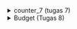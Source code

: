 <details>
<summary> counter_7 (tugas 7) </summary>
<pre>

# counter_7

##  **Jelaskan apa yang dimaksud dengan stateless widget dan stateful widget dan jelaskan perbedaan dari keduanya.** 

Stateless widget adalah widget yang tidak dapat berubah contohnya Icon, IconButton, dan text. Sedangkan stateful widget adalah  widget yang sifatnya dinamis atau dapat berubah-ubah, contohnya mengubah nilai variable, warna, dll.

##  **Sebutkan widget apa saja yang kamu pakai di proyek kali ini dan jelaskan fungsinya**

- Material App : sebagai root dari aplikasi
- Scaffold : menyediakan struktur dasar dan styling dalam aplikasi
- Column : Display children dalam format vertikal
- Row : Display children dalam format horizontal
- Text : Display string dalam satu baris
- AppBar : display toolbar widgets, seperti title dan actions

##  **Apa fungsi dari setState()? Jelaskan variabel apa saja yang dapat terdampak dengan fungsi tersebut.**

berfungsi untuk memberitahu framework bahwa ada object yang berubah pada State, kemudian akan melakukan build ulang pada Widget tersebut. Variabel yang akan terdampak adalah variable yang diganti pada fungsi tersebut (tergantung fungsi tersebut ingin mengubah apa)

##  **Jelaskan perbedaan antara const dengan final.**

final dapat digunakan untuk deklarasi variabel immutable yang nilainya sudah ataupun belum diketahui pada saat waktu kompilasi berjalan. Sedangkan Const dapat digunakan untuk deklarasi variabel immutable yang nilainya bersifat konstan dan harus sudah diketahui pada saat waktu kompilasi (Compile time) berjalan, artinya adalah nilai dari variabel tersebut harus sudah di berikan value secara langsung.

## **Jelaskan bagaimana cara kamu mengimplementasikan checklist di atas.**

1. Melakukan perintah ```flutter create counter_7```

2. Mengimplementasikan widget - widget yang diperlukan pada program dan melakukan styling 

3. Membuat fungsi untuk logika penambahan dan pengurangan angka.
    ``` 
    void _incrementCounter() {
    setState(() {
      // This call to setState tells the Flutter framework that something has
      // changed in this State, which causes it to rerun the build method below
      // so that the display can reflect the updated values. If we changed
      // _counter without calling setState(), then the build method would not be
      // called again, and so nothing would appear to happen.
      _counter++;
    });
    }
    void _decrementCounter() {
        setState(() {
        _counter--;
        });
    }

4. Menambahkan variabel dan fungsi berikut untuk mengubah text dan warna text ketika angka berubah
```
  String kondisi = 'GENAP';
  Color textcolor = Colors.black;

  void setOddEven(){
    setState(() {
      if(_counter % 2 == 0){
        kondisi = 'GENAP';
        textcolor = Colors.blue;
      }else{
        kondisi = 'GANJIL';
        textcolor = Colors.red;
      }
    });
  }
```

5. Bonus:
    ```
     if(_counter != 0)FloatingActionButton(
               onPressed: (){
                 _decrementCounter();
                 setOddEven();
               },
               backgroundColor: Color(0xffb2d2a4),
               tooltip: 'Increment',
               child: Icon(Icons.remove),
             ),
    ```
    Menambahkan kondisi tersebut sebelum button - agar button - hilang ketika angka 0.

</pre>
</details>

<details> 
<summary> Budget (Tugas 8) </summary>
<pre>

1. Explain the difference between Navigator.push and Navigator.pushReplacement.

Navigator.push Menambahkan Rute ke tumpukan rute yang dikelola oleh Navigator sedangkan Navigator.pushReplacement Menambahkan Rute ke tumpukan rute yang dikelola oleh Navigator Ganti rute navigator saat ini dengan mendorong rute yang diberikan dan kemudian membuang rute sebelumnya setelah rute baru selesai dianimasikan.

2. List all the widgets you used in this project and explain their functions.

- Material App : sebagai root dari aplikasi
- Scaffold : menyediakan struktur dasar dan styling dalam aplikasi
- Text : Display string dalam satu baris
- AppBar : display toolbar widgets, seperti title dan actions
- Padding : widget yang insets child dengan memberikan padding
- Drawer : Panel Desain Material yang meluncur secara horizontal dari tepi Scaffold  untuk menampilkan tautan navigasi dalam aplikasi.
- SizedBox : Sebuah kotak dengan ukuran tertentu. Jika diberikan anak, widget ini memaksa anaknya untuk memiliki lebar dan/atau tinggi tertentu
- Form : Wadah opsional untuk mengelompokkan beberapa widget bidang formulir (mis. widget TextField).
- FormField: mempertahankan status bidang formulir saat ini, sehingga pembaruan dan kesalahan validasi tercermin secara visual di UI.
- Container : Widget kenyamanan yang menggabungkan lukisan umum, penentuan posisi, dan widget ukuran.
- Icon : Material Design Icon
- Column : Display children dalam format vertikal

3. Sebutkan jenis-jenis event yang ada pada Flutter (contoh: onPressed).
- onPressed, onChanged, AnimationEvent, ClipboardEvent, ErrorEvent , dll

4.  Jelaskan bagaimana cara kerja Navigator dalam "mengganti" halaman dari aplikasi Flutter.

Navigator pada Flutter menggunakan implementasi stack. Navigator menyediakan metode untuk mengubah tumpukan dengan push to stack atau dengan keluar dari tumpukan. Metode Navigator.push adalah untuk menavigasi ke halaman yang lebih baru dan Navigator.pop untuk kembali dari halaman saat ini.


5.  Explain how you implemented the checking list above.

- Add a drawer/hamburger menu to the previously created app and Add three navigation buttons on the drawer/hamburger.

  ```
  // Adding drawer menu
      drawer: Drawer(
        child: Column(
          children: [
            SizedBox(height: 30.0,),
            // Adding clickable menu
            ListTile(
              title: const Text('counter_7'),
              onTap: () {
                // Routing the menu to the main page
                Navigator.pushReplacement(
                  context,
                  MaterialPageRoute(builder: (context) => const MyHomePage()),
                );
              },
            ),
            ListTile(
              title: const Text('Add Budget Info'),
              onTap: () {
                // Routing the menu to the form page
                Navigator.pop(
                  context,
                  MaterialPageRoute(builder: (context) => const AddBudgetPage()),
                );
              },
            ),
            ListTile(
              title: const Text('Budget Data'),
              onTap: () {
                // Routing the menu to the form page
                Navigator.pushReplacement(
                  context,
                  MaterialPageRoute(builder: (context) =>  BudgetDataPage(list: list)),
                );
              },
            ),
          ],
        ),
      ),
  ```
  - Add an input element with String data type in the form of budget title.
    ```
    child: TextFormField(
                  decoration: InputDecoration(
                    focusedBorder: OutlineInputBorder(
                      borderSide: const BorderSide(color: Color.fromRGBO(128,212,196,1),),

                    ),
                    hintText: "Title",
                  ),
                  onChanged: (String? value) {
                    setState(() {
                      title = value!;
                    });
                  },

                  onSaved: (String? value) {
                    setState(() {
                      title = value!;
                    });
                  },

                  // Validator sebagai validasi form
                  validator: (String? value) {
                    if (value == null || value.isEmpty) {
                      return 'Title cannot be empty!';
                    }
                    return null;
                  },

                ),
    ```
  
  -  Add an input element with int data type in the form of budget amount.

    ```
    child: TextFormField(
                    decoration: InputDecoration(
                      focusedBorder: OutlineInputBorder(
                        borderSide: const BorderSide(color: Color.fromRGBO(128,212,196,1),),

                      ),
                      hintText: "Amount",
                    ),
                    onChanged: (String? value) {
                      setState(() {
                        amount = int.parse(value!);
                      });
                    },

                    // Menambahkan behavior saat data disimpan
                    onSaved: (String? value) {
                      setState(() {
                        amount = int.parse(value!);
                      });
                    },
                    // Validator sebagai validasi form
                    validator: (String? value) {
                      if (value == null || value.isEmpty) {
                        return 'Amount cannot be empty!';
                      }
                      return null;
                    },


                  ),
    ```
  -  Add a dropdown element containing the type budget with income and expense options.

  ```
  DropdownButton<String>(
                    value: jenis,
                    icon: const Icon(Icons.keyboard_arrow_down),
                    elevation: 16,
                    hint: Text(
                      "Choose Type",
                      style: TextStyle(
                      color: Colors.black,
                      fontSize: 14,
                      fontWeight: FontWeight.w500),
                    ),
                    underline: Container(
                      height: 2,
                      color: Colors.white,
                    ),
                    items: listJenis.map<DropdownMenuItem<String>>((String value) {
                      return DropdownMenuItem<String>(
                        value: value,
                        child: Text(value),
                      );
                    }).toList(), onChanged: (String? value) {
                  // This is called when the user selects an item.
                  setState(() {
                    jenis = value!;
                  });
                },
                ),

  ```

  -  Add a button to save the budget.

  ```
  TextButton(
                  child: const Text(
                    "Save",
                    style: TextStyle(color: Colors.white),
                  ),
                  style: ButtonStyle(
                    backgroundColor: MaterialStateProperty.all(Color.fromRGBO(128,212,196,1)),
                  ),
                  onPressed: () {
                    if (_formKey.currentState!.validate()) {
                      listForm.add(title);
                      listForm.add(amount);
                      listForm.add(jenis);
                      list.add(listForm);
                      listForm = [];
                      _sendDataToBudgetData(context);
                    }
                  },
                ),
  ```

  - Membuat function untuk mengirim data ke page Budget Data

  ```
  void _sendDataToBudgetData(BuildContext context){
    var dataToSend = list;
    Navigator.push(
      context,
      MaterialPageRoute(builder: (context) =>  BudgetDataPage(list: dataToSend,))
    );
    
  }
  ```
  
  -  Add a page of budget data

  ```
    class BudgetDataPage extends StatelessWidget {
    final list;
    BudgetDataPage({super.key, @required this.list});

    @override
    Widget build(BuildContext context){
      return Scaffold(
        appBar: AppBar(
          iconTheme: IconThemeData(color: Colors.black),
          backgroundColor: Colors.white,
          title: Text('Budget Data', style: TextStyle(
            fontWeight: FontWeight.w600,
            fontSize: 22, color: Colors.black54,
          ),),
        ),
        // Adding drawer menu
        drawer: Drawer(
          child: Column(
            children: [
              SizedBox(height: 30.0,),
              // Adding clickable menu
              ListTile(
                title: const Text('counter_7'),
                onTap: () {
                  // Routing the menu to the main page
                  Navigator.pushReplacement(
                    context,
                    MaterialPageRoute(builder: (context) => const MyHomePage()),
                  );
                },
              ),
              ListTile(
                title: const Text('Add Budget Info'),
                onTap: () {
                  // Routing the menu to the form page
                  Navigator.pushReplacement(
                    context,
                    MaterialPageRoute(builder: (context) => const AddBudgetPage()),
                  );
                },
              ),

            ],
          ),
        ),
        body: SafeArea(
          child: ListView.builder(
          itemCount: list.length,
          itemBuilder: (context, index) => Card(
            shape: RoundedRectangleBorder(
              side: BorderSide(
                color: Color.fromRGBO(128,212,196,1)
              )
            ),
            elevation: 6,
            margin: const EdgeInsets.all(10),
            child:  ListTile(
              title: Text(list[index][0]),
              subtitle: Text(list[index][1].toString() + "\$"),
              trailing: Text(list[index][2]),
            ),
          )
            
          
        ),
        )
      );
    }


  }
  ```



</pre>
</details>


   
